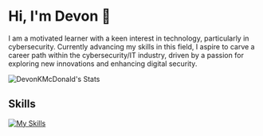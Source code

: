 # Hi, I'm Devon 👋

I am a motivated learner with a keen interest in technology, particularly in cybersecurity. Currently advancing my skills in this field, I aspire to carve a career path within the cybersecurity/IT industry, driven by a passion for exploring new innovations and enhancing digital security.

![DevonKMcDonald's Stats](https://github-readme-stats.vercel.app/api?username=DevonKMcDonald&theme=vue-dark&show_icons=true&hide_border=true&count_private=true)

## Skills
[![My Skills](https://skillicons.dev/icons?i=bash,linux,powershell,py,windows)](https://skillicons.dev)

<!--
**DevonKMcDonald/DevonKMcDonald** is a ✨ _special_ ✨ repository because its `README.md` (this file) appears on your GitHub profile.

Here are some ideas to get you started:

- 🔭 I’m currently working on ...
- 🌱 I’m currently learning ...
- 👯 I’m looking to collaborate on ...
- 🤔 I’m looking for help with ...
- 💬 Ask me about ...
- 📫 How to reach me: ...
- 😄 Pronouns: ...
- ⚡ Fun fact: ...
-->
